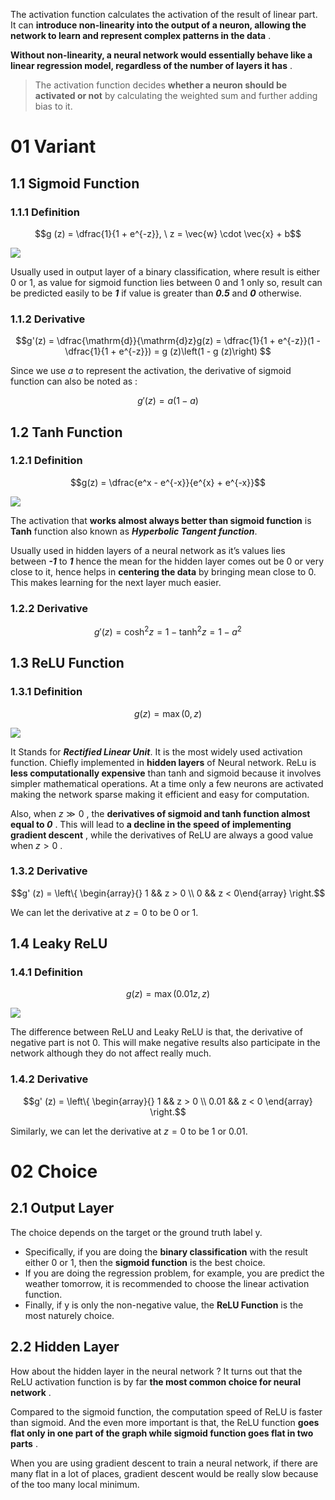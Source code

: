 The activation function calculates the activation of the result of linear part. It can **introduce non-linearity into the output of a neuron, allowing the network to learn and represent complex patterns in the data** . 

**Without non-linearity, a neural network would essentially behave like a linear regression model, regardless of the number of layers it has** .

> The activation function decides **whether a neuron should be activated or not** by calculating the weighted sum and further adding bias to it.

# 01 Variant

## 1.1 Sigmoid Function

### 1.1.1 Definition

$$g (z) = \dfrac{1}{1 + e^{-z}}, \ z = \vec{w} \cdot \vec{x} + b$$

![](imgs/sigmoid.png)

Usually used in output layer of a binary classification, where result is either 0 or 1, as value for sigmoid function lies between 0 and 1 only so, result can be predicted easily to be ***1*** if value is greater than ***0.5*** and ***0*** otherwise.

### 1.1.2 Derivative

$$g'(z) = \dfrac{\mathrm{d}}{\mathrm{d}z}g(z) = \dfrac{1}{1 + e^{-z}}(1 - \dfrac{1}{1 + e^{-z}}) = g (z)\left(1 - g (z)\right) $$

Since we use $a$ to represent the activation, the derivative of sigmoid function can also be noted as :

$$g' (z) = a(1 - a)$$

## 1.2 Tanh Function

### 1.2.1 Definition

$$g(z) = \dfrac{e^x - e^{-x}}{e^{x} + e^{-x}}$$

![](imgs/tanh.png)

The activation that **works almost always better than sigmoid function** is **Tanh** function also known as ***Hyperbolic Tangent function***.

Usually used in hidden layers of a neural network as it’s values lies between ***-1*** to ***1*** hence the mean for the hidden layer comes out be 0 or very close to it, hence helps in __centering the data__ by bringing mean close to 0. This makes learning for the next layer much easier.

### 1.2.2 Derivative

$$g' (z) = \cosh^2{z} = 1 - \tanh^2{z} = 1 - a^2$$

## 1.3 ReLU Function

### 1.3.1 Definition

$$g(z) = \max{(0, z)}$$

![](imgs/ReLU.png)

It Stands for ***Rectified Linear Unit***. It is the most widely used activation function. Chiefly implemented in __hidden layers__ of Neural network. ReLu is **less computationally expensive** than tanh and sigmoid because it involves simpler mathematical operations. At a time only a few neurons are activated making the network sparse making it efficient and easy for computation.

Also, when $z \gg 0$ , the **derivatives of sigmoid and tanh function almost equal to *0*** . This will lead to **a decline in the speed of implementing gradient descent** , while the derivatives of ReLU are always a good value when $z > 0$ .

### 1.3.2 Derivative

$$g' (z) = \left\{ \begin{array}{} 1 && z > 0 \\ 0 && z < 0\end{array} \right.$$

We can let the derivative at $z = 0$ to be 0 or 1.

## 1.4 Leaky ReLU

### 1.4.1 Definition

$$g (z) = \max{(0.01z, z)}$$

![](imgs/leaky_relu.png)

The difference between ReLU and Leaky ReLU is that, the derivative of negative part is not 0. This will make negative results also participate in the network although they do not affect really much.

### 1.4.2 Derivative

$$g' (z) = \left\{ \begin{array}{} 1 && z > 0 \\ 0.01 && z < 0 \end{array} \right.$$

Similarly, we can let the derivative at $z = 0$ to be 1 or 0.01.

# 02 Choice

## 2.1 Output Layer

The choice depends on the target or the ground truth label y.

- Specifically, if you are doing the **binary classification** with the result either 0 or 1, then the **sigmoid function** is the best choice. 
- If you are doing the regression problem, for example, you are predict the weather tomorrow, it is recommended to choose the linear activation function.
- Finally, if y is only the non-negative value, the **ReLU Function** is the most naturely choice.

## 2.2 Hidden Layer

How about the hidden layer in the neural network ? It turns out that the ReLU activation function is by far **the most common choice for neural network** .

Compared to the sigmoid function, the computation speed of ReLU is faster than sigmoid. And the even more important is that, the ReLU function **goes flat only in one part of the graph while sigmoid function goes flat in two parts** .

When you are using gradient descent to train a neural network, if there are many flat in a lot of places, gradient descent would be really slow because of the too many local minimum.